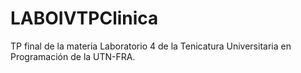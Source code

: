 # LABOIVTPClinica

TP final de la materia Laboratorio 4 de la Tenicatura Universitaria en Programación de la UTN-FRA.
